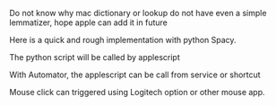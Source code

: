 Do not know why mac dictionary or lookup do not have even a simple lemmatizer, hope apple can add it in future

Here is a quick and rough implementation with python Spacy.

The python script will be called by applescript

With Automator, the applescript can be call from service or shortcut

Mouse click can triggered using Logitech option or other mouse app.
